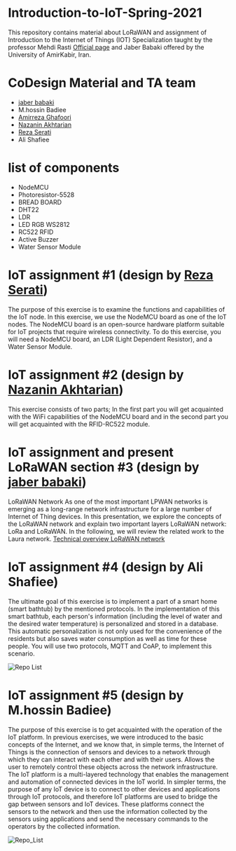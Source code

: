 # Introduction-to-IoT-Spring-2021
This repository contains material about LoRaWAN and assignment of Introduction to the Internet of Things (IOT) Specialization taught by the professor Mehdi Rasti [Official page](https://aut.ac.ir/cv/2423/Mehdi-Rasti?slc_lang=en&&cv=2423&mod=scv) and Jaber Babaki offered by the University of AmirKabir, Iran.

# CoDesign Material and TA team
* [jaber babaki](https://github.com/JaberBabaki)
* M.hossin Badiee
* [Amirreza Ghafoori](https://github.com/AmirrezaGhafoori)
* [Nazanin Akhtarian](https://github.com/nazanin97)
* [Reza Serati](https://github.com/Reza-Serati)
* Ali Shafiee

# list of components
* NodeMCU
* Photoresistor-5528
* BREAD BOARD
* DHT22
* LDR
* LED RGB WS2812
* RC522 RFID
* Active Buzzer
* Water Sensor Module

# IoT assignment #1 (design by [Reza Serati](https://github.com/Reza-Serati))
The purpose of this exercise is to examine the functions and capabilities of the IoT node. In this exercise, we use the NodeMCU board as one of the IoT nodes. The NodeMCU board is an open-source hardware platform suitable for IoT projects that require wireless connectivity.
To do this exercise, you will need a NodeMCU board, an LDR (Light Dependent Resistor), and a Water Sensor Module.

# IoT assignment #2 (design by [Nazanin Akhtarian](https://github.com/nazanin97))
This exercise consists of two parts; In the first part you will get acquainted with the WiFi capabilities of the NodeMCU board and in the second part you will get acquainted with the RFID-RC522 module.

# IoT assignment and present LoRaWAN section #3 (design by [jaber babaki](https://github.com/JaberBabaki))
LoRaWAN Network As one of the most important LPWAN networks is emerging as a long-range network infrastructure for a large number of Internet of Thing devices. In this presentation, we explore the concepts of the LoRaWAN network and explain two important layers LoRaWAN network: LoRa and LoRaWAN. In the following, we will review the related work to the Laura network. [Technical overview LoRaWAN network](https://www.researchgate.net/publication/355475370_Technical_overview_LoRaWAN_network)

# IoT assignment #4 (design by Ali Shafiee)
The ultimate goal of this exercise is to implement a part of a smart home (smart bathtub) by the mentioned protocols. In the implementation of this smart bathtub, each person's information (including the level of water and the desired water temperature) is personalized and stored in a database. This automatic personalization is not only used for the convenience of the residents but also saves water consumption as well as time for these people. You will use two protocols, MQTT and CoAP, to implement this scenario. 


![Repo List](https://github.com/JaberBabaki/Introduction-to-IoT-Spring-2020/blob/master/Assignment-04/2021-03-01_234113.jpg)

# IoT assignment #5 (design by M.hossin Badiee)
The purpose of this exercise is to get acquainted with the operation of the IoT platform. In previous exercises, we were introduced to the basic concepts of the Internet, and we know that, in simple terms, the Internet of Things is the connection of sensors and devices to a network through which they can interact with each other and with their users. Allows the user to remotely control these objects across the network infrastructure. The IoT platform is a multi-layered technology that enables the management and automation of connected devices in the IoT world. In simpler terms, the purpose of any IoT device is to connect to other devices and applications through IoT protocols, and therefore IoT platforms are used to bridge the gap between sensors and IoT devices. These platforms connect the sensors to the network and then use the information collected by the sensors using applications and send the necessary commands to the operators by the collected information.

![Repo_List](https://github.com/JaberBabaki/Introduction-to-IoT-Spring-2020/blob/master/Assignment-05/2021-03-02_121945.jpg)


